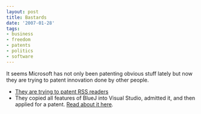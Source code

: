 ```yaml
---
layout: post
title: Bastards
date: '2007-01-28'
tags:
- business
- freedom
- patents
- politics
- software
---
```


It seems Microsoft has not only been patenting obvious stuff lately but now they are trying to patent innovation done by other people.

* [They are trying to patent RSS readers][2]  
* They copied all features of BlueJ into Visual Studio, admitted it, and then applied for a patent. [Read about it here][1].

[1]: http://www.bluej.org/mrt/?p=21  
 [2]: http://mashable.com/2006/12/21/microsoft-tries-to-patent-rss-readers/

